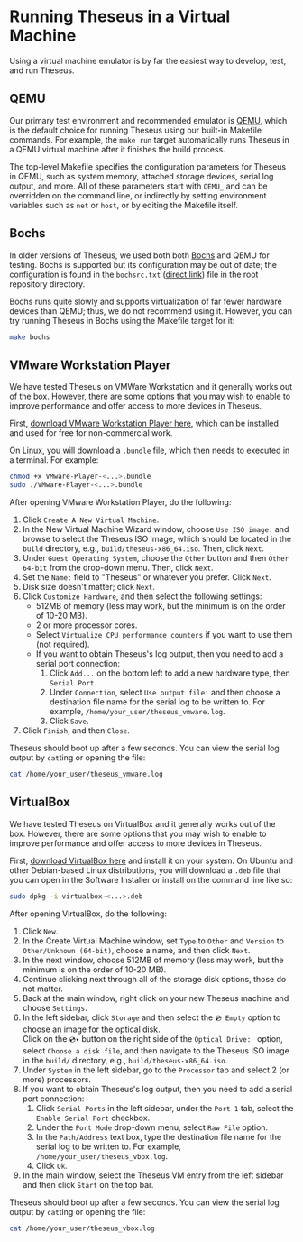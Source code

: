 # Running Theseus in a Virtual Machine

Using a virtual machine emulator is by far the easiest way to develop, test, and run Theseus. 

## QEMU 
Our primary test environment and recommended emulator is [QEMU](https://www.qemu.org/), which is the default choice for running Theseus using our built-in Makefile commands. 
For example, the `make run` target automatically runs Theseus in a QEMU virtual machine after it finishes the build process. 

The top-level Makefile specifies the configuration parameters for Theseus in QEMU, such as system memory, attached storage devices, serial log output, and more. 
All of these parameters start with `QEMU_` and can be overridden on the command line, or indirectly by setting environment variables such as `net` or `host`, or by editing the Makefile itself.


## Bochs
In older versions of Theseus, we used both both [Bochs](https://bochs.sourceforge.io/) and QEMU for testing. Bochs is supported but its configuration may be out of date; the configuration is found in the `bochsrc.txt` ([direct link](https://github.com/theseus-os/Theseus/blob/theseus_main/bochsrc.txt)) file in the root repository directory.

Bochs runs quite slowly and supports virtualization of far fewer hardware devices than QEMU; thus, we do not recommend using it. However, you can try running Theseus in Bochs using the Makefile target for it:
```sh
make bochs
```

## VMware Workstation Player
We have tested Theseus on VMWare Workstation and it generally works out of the box. However, there are some options that you may wish to enable to improve performance and offer access to more devices in Theseus. 

First, [download VMware Workstation Player here](https://www.vmware.com/products/workstation-player/workstation-player-evaluation.html), which can be installed and used for free for non-commercial work. 

On Linux, you will download a `.bundle` file, which then needs to executed in a terminal. For example:
```sh
chmod +x VMware-Player-<...>.bundle
sudo ./VMware-Player-<...>.bundle
```

After opening VMware Workstation Player, do the following:
1. Click `Create A New Virtual Machine`.
2. In the New Virtual Machine Wizard window, choose `Use ISO image:` and browse to select the Theseus ISO image, which should be located in the `build` directory, e.g., `build/theseus-x86_64.iso`. Then, click `Next`.
3. Under `Guest Operating System`, choose the `Other` button and then `Other 64-bit` from the drop-down menu. Then, click `Next`.
4. Set the `Name:` field to "Theseus" or whatever you prefer. Click `Next`.
5. Disk size doesn't matter; click `Next`.
6. Click `Customize Hardware`, and then select the following settings:
    * 512MB of memory (less may work, but the minimum is on the order of 10-20 MB).
    * 2 or more processor cores.
    * Select `Virtualize CPU performance counters` if you want to use them (not required).
    * If you want to obtain Theseus's log output, then you need to add a serial port connection:
        1. Click `Add...` on the bottom left to add a new hardware type, then `Serial Port`.
        2. Under `Connection`, select `Use output file:` and then choose a destination file name for the serial log to be written to. For example, `/home/your_user/theseus_vmware.log`.
        3. Click `Save`. 
7. Click `Finish`, and then `Close`.

Theseus should boot up after a few seconds. You can view the serial log output by `cat`ting or opening the file:
```sh
cat /home/your_user/theseus_vmware.log
```


## VirtualBox
We have tested Theseus on VirtualBox and it generally works out of the box. However, there are some options that you may wish to enable to improve performance and offer access to more devices in Theseus. 

First, [download VirtualBox here](https://www.virtualbox.org/wiki/Downloads) and install it on your system. On Ubuntu and other Debian-based Linux distributions, you will download a `.deb` file that you can open in the Software Installer or install on the command line like so:
```sh
sudo dpkg -i virtualbox-<...>.deb
```

After opening VirtualBox, do the following:
1. Click `New`.
2. In the Create Virtual Machine window, set `Type` to `Other` and `Version` to `Other/Unknown (64-bit)`, choose a name, and then click `Next`. 
3. In the next window, choose 512MB of memory (less may work, but the minimum is on the order of 10-20 MB).
4. Continue clicking next through all of the storage disk options, those do not matter. 
5. Back at the main window, right click on your new Theseus machine and choose `Settings`. 
6. In the left sidebar, click `Storage` and then select the `💿 Empty` option to choose an image for the optical disk.     
  Click on the `💿▾` button on the right side of the `Optical Drive: ` option, select `Choose a disk file`, and then navigate to the Theseus ISO image in the `build/` directory, e.g., `build/theseus-x86_64.iso`.
7. Under `System` in the left sidebar, go to the `Processor` tab and select 2 (or more) processors.
8. If you want to obtain Theseus's log output, then you need to add a serial port connection:    
    1. Click `Serial Ports` in the left sidebar, under the `Port 1` tab, select the `Enable Serial Port` checkbox.
    2. Under the `Port Mode` drop-down menu, select `Raw File` option.
    3. In the `Path/Address` text box, type the destination file name for the serial log to be written to. For example, `/home/your_user/theseus_vbox.log`.
    4. Click `Ok`.
9. In the main window, select the Theseus VM entry from the left sidebar and then click `Start` on the top bar. 

Theseus should boot up after a few seconds. You can view the serial log output by `cat`ting or opening the file:
```sh
cat /home/your_user/theseus_vbox.log
```